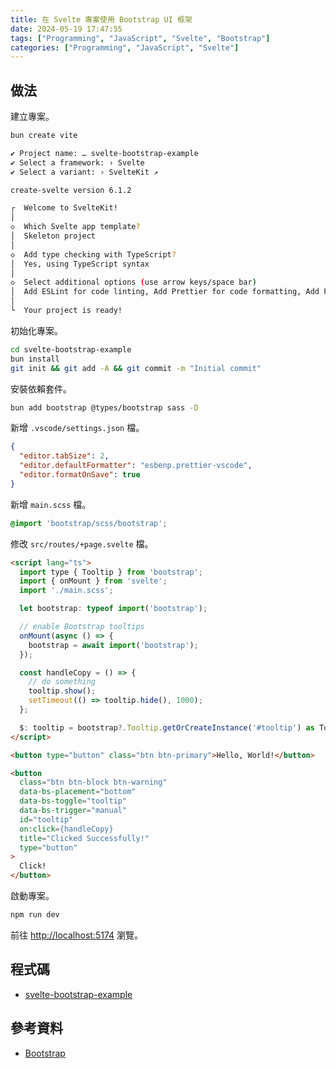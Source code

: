 ```yaml
---
title: 在 Svelte 專案使用 Bootstrap UI 框架
date: 2024-05-19 17:47:55
tags: ["Programming", "JavaScript", "Svelte", "Bootstrap"]
categories: ["Programming", "JavaScript", "Svelte"]
---
```


## 做法

建立專案。

```bash
bun create vite           

✔ Project name: … svelte-bootstrap-example
✔ Select a framework: › Svelte
✔ Select a variant: › SvelteKit ↗

create-svelte version 6.1.2

┌  Welcome to SvelteKit!
│
◇  Which Svelte app template?
│  Skeleton project
│
◇  Add type checking with TypeScript?
│  Yes, using TypeScript syntax
│
◇  Select additional options (use arrow keys/space bar)
│  Add ESLint for code linting, Add Prettier for code formatting, Add Playwright for browser testing, Add Vitest for unit testing
│
└  Your project is ready!
```

初始化專案。

```bash
cd svelte-bootstrap-example
bun install
git init && git add -A && git commit -m "Initial commit"
```

安裝依賴套件。

```bash
bun add bootstrap @types/bootstrap sass -D
```

新增 `.vscode/settings.json` 檔。

```json
{
  "editor.tabSize": 2,
  "editor.defaultFormatter": "esbenp.prettier-vscode",
  "editor.formatOnSave": true
}
```

新增 `main.scss` 檔。

```scss
@import 'bootstrap/scss/bootstrap';
```

修改 `src/routes/+page.svelte` 檔。

```html
<script lang="ts">
  import type { Tooltip } from 'bootstrap';
  import { onMount } from 'svelte';
  import './main.scss';

  let bootstrap: typeof import('bootstrap');

  // enable Bootstrap tooltips
  onMount(async () => {
    bootstrap = await import('bootstrap');
  });

  const handleCopy = () => {
    // do something
    tooltip.show();
    setTimeout(() => tooltip.hide(), 1000);
  };

  $: tooltip = bootstrap?.Tooltip.getOrCreateInstance('#tooltip') as Tooltip;
</script>

<button type="button" class="btn btn-primary">Hello, World!</button>

<button
  class="btn btn-block btn-warning"
  data-bs-placement="bottom"
  data-bs-toggle="tooltip"
  data-bs-trigger="manual"
  id="tooltip"
  on:click={handleCopy}
  title="Clicked Successfully!"
  type="button"
>
  Click!
</button>
```

啟動專案。

```bash
npm run dev
```

前往 <http://localhost:5174> 瀏覽。

## 程式碼

- [svelte-bootstrap-example](https://github.com/memochou1993/svelte-bootstrap-example)

## 參考資料

- [Bootstrap](https://getbootstrap.com/)

